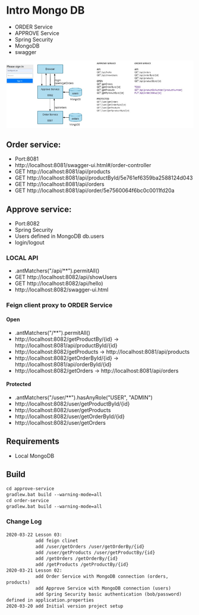 # Intro Mongo DB

* ORDER Service
* APPROVE Service
* Spring Security
* MongoDB
* swagger  

![HighLevelArchitecture](./docs/high_level.jpg)

## Order service:

* Port:8081
* http://localhost:8081/swagger-ui.html#/order-controller
* GET http://localhost:8081/api/products
* GET http://localhost:8081/api/productById/5e761ef6359ba2588124d043
* GET http://localhost:8081/api/orders
* GET http://localhost:8081/api/order/5e7560064f6bc0c0011fd20a

## Approve service:

* Port:8082
* Spring Security 
* Users defined in MongoDB db.users
* login/logout
### LOCAL API 
* .antMatchers("/api/**").permitAll()
* GET http://localhost:8082/api/showUsers
* GET http://localhost:8082/api/hello)
* http://localhost:8082/swagger-ui.html
### Feign client proxy to ORDER Service 
#### Open
* .antMatchers("/**").permitAll()
* http://localhost:8082/getProductBy/{id} -> http://localhost:8081/api/productById/{id} 
* http://localhost:8082/getProducts -> http://localhost:8081/api/products
* http://localhost:8082/getOrderById/{id} -> http://localhost:8081/api/orderById/{id}
* http://localhost:8082/getOrders -> http://localhost:8081/api/orders
#### Protected
* .antMatchers("/user/**").hasAnyRole("USER", "ADMIN")
* http://localhost:8082/user/getProductById/{id}
* http://localhost:8082/user/getProducts
* http://localhost:8082/user/getOrderById/{id}
* http://localhost:8082/user/getOrders


## Requirements 
* Local MongoDB

## Build
    cd approve-service
    gradlew.bat build --warning-mode=all
    cd order-service
    gradlew.bat build --warning-mode=all
    

### Change Log

    2020-03-22 Lesson 03:
               add feign clinet
               add /user/getOrders /user/getOrderBy/{id}
               add /user/getProducts /user/getProductBy/{id}
               add /getOrders /getOrderBy/{id}
               add /getProducts /getProductBy/{id}
    2020-03-21 Lesson 02:
               add Order Service with MongoDB connection (orders, products) 
               add Approve Service with MongoDB connection (users)
               add Spring Security basic authentication (bob/password) defined in application.properties
    2020-03-20 add Initial version project setup 
     
